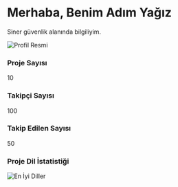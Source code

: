 <!DOCTYPE html>
<html lang="en">
<head>
    <meta charset="UTF-8">
    <meta name="viewport" content="width=device-width, initial-scale=1.0">
</head>
<body>
    <div class="header">
        <h1>Merhaba, Benim Adım Yağız</h1>
        <p>Siner güvenlik alanında bilgiliyim. </p>
    </div>
    <div class="profile">
        <img src="https://example.com/profile-image.jpg" alt="Profil Resmi">
    </div>
    <div class="stats">
        <div class="stat">
            <h3>Proje Sayısı</h3>
            <p>10</p>
        </div>
        <div class="stat">
            <h3>Takipçi Sayısı</h3>
            <p>100</p>
        </div>
        <div class="stat">
            <h3>Takip Edilen Sayısı</h3>
            <p>50</p>
        </div>
        <div class="stat">
            <h3>Proje Dil İstatistiği </h3>
            <p><img src="https://github-readme-stats.vercel.app/api/top-langs/?username=justyago&layout=donut-vertical&theme=radical" alt="En İyi Diller"></p>
         </div>
    </div>
</body>
</html>
